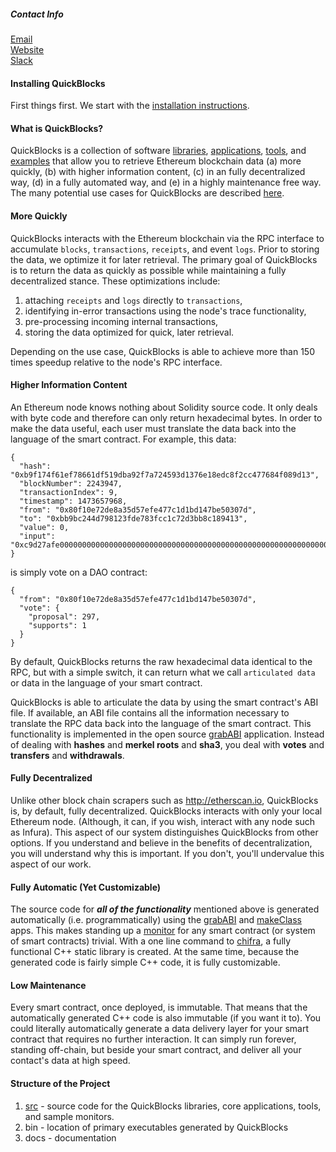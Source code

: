 ##### Contact Info

[Email](mailto:jrush@quickblocks.io)  
[Website](http://quickblocks.io)  
[Slack](https://join.slack.com/t/quickblocks/shared_invite/enQtMzEzMzYzODI2MDY4LWRjZWUzMzg3N2RhYjMzN2FiYWMzYzlmYTA1MzJhNDM3NTUyMmZlOWU1ZWY5ZjdjMjcyZTMzMjk2NDI0ZTVhZTg)

#### Installing QuickBlocks

First things first. We start with the [installation instructions](src/other/install/INSTALL.md).

#### What is QuickBlocks?

QuickBlocks is a collection of software [libraries](src/libs), [applications](src/apps), [tools](src/tools), and [examples](src/samples) that allow you to retrieve 
Ethereum blockchain data (a) more quickly, (b) with higher information content, (c) in an fully decentralized way, (d) in a fully automated way, and (e) in a highly 
maintenance free way. The many potential use cases for QuickBlocks are described 
[here](https://github.com/Great-Hill-Corporation/quickBlocks/blob/master/docs/README_use_cases.md).

#### More Quickly

QuickBlocks interacts with the Ethereum blockchain via the RPC interface to accumulate `blocks`, `transactions`, `receipts`, and event `logs`. Prior to storing the 
data, we optimize it for later retrieval. The primary goal of QuickBlocks is to return the data as quickly as possible while maintaining a fully decentralized 
stance. These optimizations include:

1. attaching `receipts` and `logs` directly to `transactions`,
2. identifying in-error transactions using the node's trace functionality,
3. pre-processing incoming internal transactions,
4. storing the data optimized for quick, later retrieval.

Depending on the use case, QuickBlocks is able to achieve more than 150 times speedup relative to the node's RPC interface.

#### Higher Information Content

An Ethereum node knows nothing about Solidity source code. It only deals with byte code and therefore can only return hexadecimal bytes. In order to make the data useful, each user must translate the data back into the language of the smart contract. For example, this data:

    {
      "hash": "0xb9f174f61ef78661df519dba92f7a724593d1376e18edc8f2cc477684f089d13",
      "blockNumber": 2243947,
      "transactionIndex": 9,
      "timestamp": 1473657968,
      "from": "0x80f10e72de8a35d57efe477c1d1bd147be50307d",
      "to": "0xbb9bc244d798123fde783fcc1c72d3bb8c189413",
      "value": 0,
      "input": "0xc9d27afe00000000000000000000000000000000000000000000000000000000000001290000000000000000000000000000000000000000000000000000000000000001",
    }

is simply vote on a DAO contract:

    {
      "from": "0x80f10e72de8a35d57efe477c1d1bd147be50307d",
      "vote": {
        "proposal": 297,
        "supports": 1
      } 
    }

By default, QuickBlocks returns the raw hexadecimal data identical to the RPC, but with a simple switch, it can return what we call `articulated data` or data in the language of your smart contract.

QuickBlocks is able to articulate the data by using the smart contract's ABI file. If available, an ABI file contains all the information necessary to translate the 
RPC data back into the language of the smart contract. This functionality is implemented in the open source [grabABI](src/apps/grabABI) 
application. Instead of dealing with **hashes** and **merkel roots** and **sha3**, you deal with **votes** and **transfers** and **withdrawals**.

#### Fully Decentralized

Unlike other block chain scrapers such as http://etherscan.io, QuickBlocks is, by default, fully decentralized. QuickBlocks interacts with only your local Ethereum 
node. (Although, it can, if you wish, interact with any node such as Infura). This aspect of our system distinguishes QuickBlocks from other options. If you 
understand and believe in the benefits of decentralization, you will understand why this is important. If you don't, you'll undervalue this aspect of our work.

#### Fully Automatic (Yet Customizable)

The source code for ***all of the functionality*** mentioned above is generated automatically (i.e. programmatically) using the [grabABI](src/apps/grabABI) and 
[makeClass](src/apps/makeClass) apps. This makes standing up a [monitor](src/monitors/README.md) for any smart contract (or system of smart contracts) trivial. With 
a one line command to [chifra](src/apps/chifra/README.md), a fully functional C++ static library is created. At the same time, because the generated code is fairly 
simple C++ code, it is fully customizable.

#### Low Maintenance

Every smart contract, once deployed, is immutable. That means that the automatically generated C++ code is also immutable (if you want it to). You could literally 
automatically generate a data delivery layer for your smart contract that requires no further interaction. It can simply run forever, standing off-chain, but beside 
your smart contract, and deliver all your contact's data at high speed.

#### Structure of the Project

1. [src](src) - source code for the QuickBlocks libraries, core applications, tools, and sample monitors.
2. bin - location of primary executables generated by QuickBlocks
3. docs - documentation
